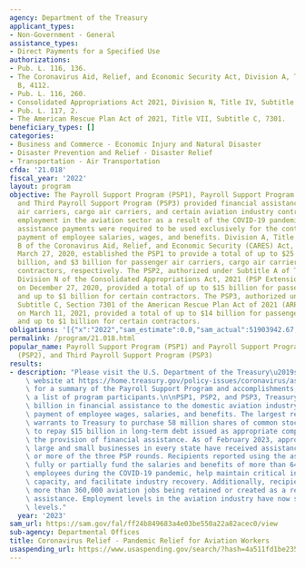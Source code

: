 ```yaml
---
agency: Department of the Treasury
applicant_types:
- Non-Government - General
assistance_types:
- Direct Payments for a Specified Use
authorizations:
- Pub. L. 116, 136.
- The Coronavirus Aid, Relief, and Economic Security Act, Division A, Title IV, Subtitle
  B, 4112.
- Pub. L. 116, 260.
- Consolidated Appropriations Act 2021, Division N, Title IV, Subtitle A, 402.
- Pub. L. 117, 2.
- The American Rescue Plan Act of 2021, Title VII, Subtitle C, 7301.
beneficiary_types: []
categories:
- Business and Commerce - Economic Injury and Natural Disaster
- Disaster Prevention and Relief - Disaster Relief
- Transportation - Air Transportation
cfda: '21.018'
fiscal_year: '2022'
layout: program
objective: The Payroll Support Program (PSP1), Payroll Support Program Extension (PSP2),
  and Third Payroll Support Program (PSP3) provided financial assistance to passenger
  air carriers, cargo air carriers, and certain aviation industry contractors to preserve
  employment in the aviation sector as a result of the COVID-19 pandemic. The financial
  assistance payments were required to be used exclusively for the continuation of
  payment of employee salaries, wages, and benefits. Division A, Title IV, Subtitle
  B of the Coronavirus Aid, Relief, and Economic Security (CARES) Act, enacted on
  March 27, 2020, established the PSP1 to provide a total of up to $25 billion, $4
  billion, and $3 billion for passenger air carriers, cargo air carriers, and certain
  contractors, respectively. The PSP2, authorized under Subtitle A of Title IV of
  Division N of the Consolidated Appropriations Act, 2021 (PSP Extension Law), enacted
  on December 27, 2020, provided a total of up to $15 billion for passenger air carriers
  and up to $1 billion for certain contractors. The PSP3, authorized under Title VII,
  Subtitle C, Section 7301 of the American Rescue Plan Act of 2021 (ARP), enacted
  on March 11, 2021, provided a total of up to $14 billion for passenger air carriers
  and up to $1 billion for certain contractors.
obligations: '[{"x":"2022","sam_estimate":0.0,"sam_actual":51903942.67,"usa_spending_actual":-73866805.53},{"x":"2023","sam_estimate":0.0,"sam_actual":0.0,"usa_spending_actual":-196421.48},{"x":"2024","sam_estimate":0.0,"sam_actual":0.0,"usa_spending_actual":0.0}]'
permalink: /program/21.018.html
popular_name: Payroll Support Program (PSP1) and Payroll Support Program Extension
  (PSP2), and Third Payroll Support Program (PSP3)
results:
- description: "Please visit the U.S. Department of the Treasury\u2019s (Treasury)\
    \ website at https://home.treasury.gov/policy-issues/coronavirus/assistance-for-american-industry/airline-and-national-security-relief-programs\
    \ for a summary of the Payroll Support Program and accomplishments, including\
    \ a list of program participants.\n\nPSP1, PSP2, and PSP3, Treasury awarded $59\
    \ billion in financial assistance to the domestic aviation industry for the continued\
    \ payment of employee wages, salaries, and benefits. The largest recipients issued\
    \ warrants to Treasury to purchase 58 million shares of common stock and continue\
    \ to repay $15 billion in long-term debt issued as appropriate compensation for\
    \ the provision of financial assistance. As of February 2023, approximately 700\
    \ large and small businesses in every state have received assistance under one\
    \ or more of the three PSP rounds. Recipients reported using the assistance to\
    \ fully or partially fund the salaries and benefits of more than 640,000 aviation\
    \ employees during the COVID-19 pandemic, help maintain critical infrastructure\
    \ capacity, and facilitate industry recovery. Additionally, recipients reported\
    \ more than 360,000 aviation jobs being retained or created as a result of receiving\
    \ assistance. Employment levels in the aviation industry have now surpassed 2019\
    \ levels."
  year: '2023'
sam_url: https://sam.gov/fal/ff24b849683a4e03be550a22a82acec0/view
sub-agency: Departmental Offices
title: Coronavirus Relief - Pandemic Relief for Aviation Workers
usaspending_url: https://www.usaspending.gov/search/?hash=4a511fd1be235c37dbed0c07d3cf2995
---
```

